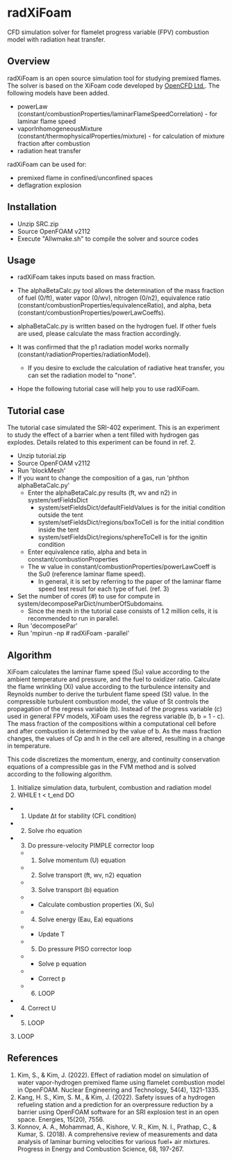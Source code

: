 # radXiFoam
CFD simulation solver for flamelet progress variable (FPV) combustion model with radiation heat transfer.

## Overview
radXiFoam is an open source simulation tool for studying premixed flames. The solver is based on the XiFoam code developed by [OpenCFD Ltd.](http://openfoam.com/). 
The following models have been added.
* powerLaw (constant/combustionProperties/laminarFlameSpeedCorrelation) - for laminar flame speed
* vaporInhomogeneousMixture (constant/thermophysicalProperties/mixture) - for calculation of mixture fraction after combustion 
* radiation heat transfer

radXiFoam can be used for:
* premixed flame in confined/unconfined spaces 
* deflagration explosion

## Installation
- Unzip SRC.zip
- Source OpenFOAM v2112
- Execute "Allwmake.sh" to compile the solver and source codes

## Usage
- radXiFoam takes inputs based on mass fraction.
- The alphaBetaCalc.py tool allows the determination of the mass fraction of fuel (0/ft), water vapor (0/wv), nitrogen (0/n2), equivalence ratio  (constant/combustionProperties/equivalenceRatio), and alpha, beta (constant/combustionProperties/powerLawCoeffs).
- alphaBetaCalc.py is written based on the hydrogen fuel. If other fuels are used, please calculate the mass fraction accordingly.
- It was confirmed that the p1 radiation model works normally (constant/radiationProperties/radiationModel). 
  - If you desire to exclude the calculation of radiative heat transfer, you can set the radiation model to "none".

- Hope the following tutorial case will help you to use radXiFoam.

## Tutorial case
The tutorial case simulated the SRI-402 experiment. This is an experiment to study the effect of a barrier when a tent filled with hydrogen gas explodes.
Details related to this experiment can be found in ref. 2.

- Unzip tutorial.zip
- Source OpenFOAM v2112
- Run 'blockMesh'
- If you want to change the composition of a gas, run 'phthon alphaBetaCalc.py'
  - Enter the alphaBetaCalc.py results (ft, wv and n2) in system/setFieldsDict
    - system/setFieldsDict/defaultFieldValues is for the initial condition outside the tent
    - system/setFieldsDict/regions/boxToCell is for the initial condition inside the tent
    - system/setFieldsDict/regions/sphereToCell is for the ignitin condition
  - Enter equivalence ratio, alpha and beta in constant/combustionProperties
  - The w value in constant/combustionProperties/powerLawCoeff is the Su0 (reference laminar flame speed). 
    - In general, it is set by referring to the paper of the laminar flame speed test result for each type of fuel. (ref. 3)
- Set the number of cores (#) to use for compute in system/decomposeParDict/numberOfSubdomains.
  - Since the mesh in the tutorial case consists of 1.2 million cells, it is recommended to run in parallel.  
- Run 'decomposePar'
- Run 'mpirun -np # radXiFoam -parallel'

## Algorithm
XiFoam calculates the laminar flame speed (Su) value according to the ambient temperature and pressure, and the fuel to oxidizer ratio. Calculate the flame wrinkling (Xi) value according to the turbulence intensity and Reynolds number to derive the turbulent flame speed (St) value. In the compressible turbulent combustion model, the value of St controls the propagation of the regress variable (b). Instead of the progress variable (c) used in general FPV models, XiFoam uses the regress variable (b, b = 1 - c).
The mass fraction of the compositions within a computational cell before and after combustion is determined by the value of b. As the mass fraction changes, the values of Cp and h in the cell are altered, resulting in a change in temperature.

This code discretizes the momentum, energy, and continuity conservation equations of a compressible gas in the FVM method and is solved according to the following algorithm.

 1. Initialize simulation data, turbulent, combustion and radiation model
 2. WHILE t < t_end DO
 - 1.	Update Δt for stability (CFL condition)
 - 2.	Solve rho equation
 - 3.	Do pressure-velocity PIMPLE corrector loop
   * 1. Solve momentum (U) equation
   * 2. Solve transport (ft, wv, n2) equation
   * 3. Solve transport (b) equation
    *  - Calculate combustion properties (Xi, Su)
   * 4. Solve energy (Eau, Ea) equations
    *  - Update T
   * 5. Do pressure PISO corrector loop
    *  - Solve p equation
    *  - Correct p
   * 6. LOOP
 - 4.	Correct U
 - 5.	LOOP
 3. LOOP

## References
1. Kim, S., & Kim, J. (2022). Effect of radiation model on simulation of water vapor-hydrogen premixed flame using flamelet combustion model in OpenFOAM. Nuclear Engineering and Technology, 54(4), 1321-1335.
2. Kang, H. S., Kim, S. M., & Kim, J. (2022). Safety issues of a hydrogen refueling station and a prediction for an overpressure reduction by a barrier using OpenFOAM software for an SRI explosion test in an open space. Energies, 15(20), 7556.
3. Konnov, A. A., Mohammad, A., Kishore, V. R., Kim, N. I., Prathap, C., & Kumar, S. (2018). A comprehensive review of measurements and data analysis of laminar burning velocities for various fuel+ air mixtures. Progress in Energy and Combustion Science, 68, 197-267.

